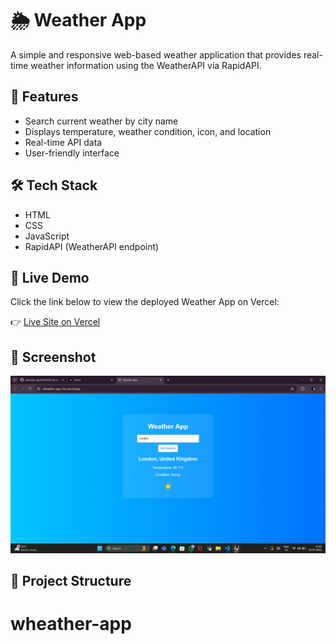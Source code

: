# 🌦️ Weather App

A simple and responsive web-based weather application that provides real-time weather information using the WeatherAPI via RapidAPI.

## 🚀 Features
- Search current weather by city name
- Displays temperature, weather condition, icon, and location
- Real-time API data
- User-friendly interface

## 🛠️ Tech Stack
- HTML
- CSS
- JavaScript
- RapidAPI (WeatherAPI endpoint)

## 🔗 Live Demo

Click the link below to view the deployed Weather App on Vercel:

👉 [Live Site on Vercel](https://wheather-app-i3zu.vercel.app/)


## 📸 Screenshot
![screenshot](https://github.com/Kowshik9849/wheather-app/blob/main/Screenshot%202025-07-10%20171022.png) <!-- Optional: replace with your actual image file if you upload one -->

## 📁 Project Structure
# wheather-app
